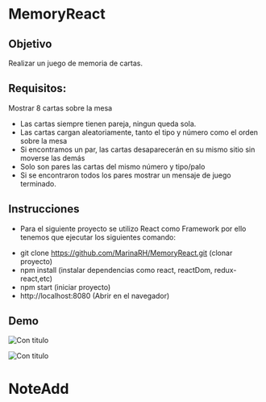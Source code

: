 # MemoryReact

## Objetivo

  Realizar un juego de memoria de cartas.

## Requisitos:

Mostrar 8 cartas sobre la mesa
- Las cartas siempre tienen pareja, ningun queda sola.
- Las cartas cargan aleatoriamente, tanto el tipo y número como el orden sobre la mesa
- Si encontramos un par, las cartas desaparecerán en su mismo sitio sin moverse las demás
- Solo son pares las cartas del mismo número y tipo/palo
- Si se encontraron todos los pares mostrar un mensaje de juego terminado.

## Instrucciones

- Para el siguiente proyecto se utilizo React como Framework por ello tenemos que ejecutar los siguientes comando:

+  git clone https://github.com/MarinaRH/MemoryReact.git (clonar    proyecto)
+  npm install (instalar dependencias como react, reactDom, redux-react,etc)
+  npm start (iniciar proyecto)
+  http://localhost:8080 (Abrir en el navegador)

## Demo

![Con titulo](demo1.png)

![Con titulo](demo2.png)
# NoteAdd
